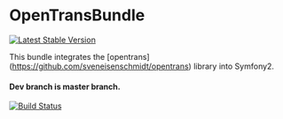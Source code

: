 OpenTransBundle
================


[![Latest Stable Version](https://poser.pugx.org/se/opentrans-bundle/v/stable.png)](https://packagist.org/packages/se/opentrans-bundle)

This bundle integrates the [opentrans] (https://github.com/sveneisenschmidt/opentrans) library into Symfony2.


#### Dev branch is master branch.

[![Build Status](https://api.travis-ci.org/sveneisenschmidt/opentrans-bundle.png?branch=master)](https://travis-ci.org/svenseisenschmidt/opentrans-bundle)



